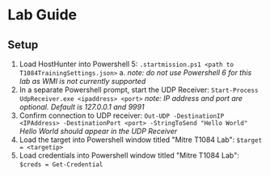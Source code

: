 # Lab Guide

## Setup
1. Load HostHunter into Powershell 5: `.startmission.ps1 <path to T1084TrainingSettings.json>` 
    a. *note: do not use Powershell 6 for this lab as WMI is not currently supported*
2. In a separate Powershell prompt, start the UDP Receiver: `Start-Process UdpReceiver.exe <ipaddress> <port>`
    *note: IP address and port are optional. Default is 127.0.0.1 and 9991*
3. Confirm connection to UDP receiver: `Out-UDP -DestinationIP <IPAddress> -DestinationPort <port> -StringToSend "Hello World"`
    *Hello World should appear in the UDP Receiver*
4. Load the target into Powershell window titled "Mitre T1084 Lab": `$target = <targetip>`
5. Load credentials into Powershell window titled "Mitre T1084 Lab": `$creds = Get-Credential`

    